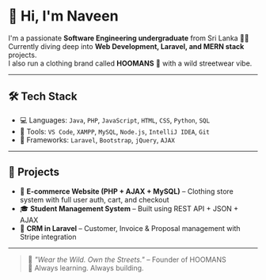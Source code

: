 # 👋 Hi, I'm Naveen

I'm a passionate **Software Engineering undergraduate** from Sri Lanka 👨‍💻  
Currently diving deep into **Web Development, Laravel, and MERN stack** projects.  
I also run a clothing brand called **HOOMANS** 🐒 with a wild streetwear vibe.

---

## 🛠️ Tech Stack

- 💻 Languages: `Java`, `PHP`, `JavaScript`, `HTML`, `CSS`, `Python`, `SQL`
- 🧰 Tools: `VS Code`, `XAMPP`, `MySQL`, `Node.js`, `IntelliJ IDEA`, `Git`
- 🔧 Frameworks: `Laravel`, `Bootstrap`, `jQuery`, `AJAX`

---

## 📂 Projects

- 🛒 **E-commerce Website (PHP + AJAX + MySQL)** – Clothing store system with full user auth, cart, and checkout
- 🎓 **Student Management System** – Built using REST API + JSON + AJAX
- 💼 **CRM in Laravel** – Customer, Invoice & Proposal management with Stripe integration

---

> 🧠 _"Wear the Wild. Own the Streets."_ – Founder of HOOMANS  
> 🌱 Always learning. Always building.
